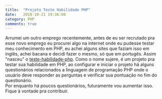```yaml
---
title:  "Projeto Teste Habilidade PHP"
date:   2018-10-21 19:36:00
category: PHP
comments: true
---
```


Arrumei um outro emprego recentemente, antes de eu ser recrutado pra esse novo emprego eu procurei algo na internet onde eu pudesse testar meu conhecimento em PHP, eu achei alguns sites que faziam isso em inglês, achei bacana e decidi fazer o mesmo, só que em portugês. Assim "nasceu" o [teste-habilidade-php](https://github.com/LeandroLS/teste-hablidade-php). Como o nome sujere, é um projeto pra testar sua habilidade em PHP, ao configurar e iniciar o projeto há alguns questionários relacionados a linguagem de programação PHP onde o usuário deve responder as perguntas e verificar sua pontuação no fim do questionário.  
Por enquanto há poucos questionários, futuramente vou aumentar isso.  
Fique à vontade pra contribuir.